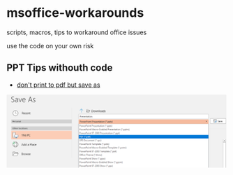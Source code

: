 # msoffice-workarounds
scripts, macros, tips to workaround office issues

use the code on your own risk

## PPT Tips withouth code
* [don't print to pdf but save as](docs/ppt-save-as-pdf.md)

![image](imgs/ppt-saveas-pdf.png)